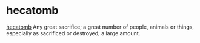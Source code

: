 # hecatomb
[hecatomb](https://en.wiktionary.org/wiki/hecatomb)
Any great sacrifice; a great number of people, animals or things, especially as sacrificed or destroyed; a large amount.
